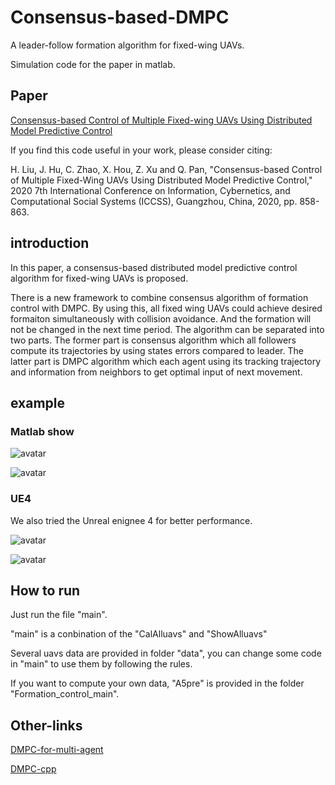 # Consensus-based-DMPC
A leader-follow formation algorithm for fixed-wing UAVs.

Simulation code for the paper in matlab.


## Paper

[Consensus-based Control of Multiple Fixed-wing UAVs Using Distributed Model Predictive Control](https://ieeexplore.ieee.org/document/9336925)

If you find this code useful in your work, please consider citing:

H. Liu, J. Hu, C. Zhao, X. Hou, Z. Xu and Q. Pan, "Consensus-based Control of Multiple Fixed-Wing UAVs Using Distributed Model Predictive Control," 2020 7th International Conference on Information, Cybernetics, and Computational Social Systems (ICCSS), Guangzhou, China, 2020, pp. 858-863.

## introduction 

In this paper, a consensus-based distributed model predictive control algorithm for fixed-wing UAVs is proposed.

There is a new framework to combine consensus algorithm
of formation control with DMPC. By using this, all fixed
wing UAVs could achieve desired formaiton simultaneously
with collision avoidance. And the formation will not be
changed in the next time period. The algorithm can be
separated into two parts. The former part is consensus
algorithm which all followers compute its trajectories by
using states errors compared to leader. The latter part
is DMPC algorithm which each agent using its tracking
trajectory and information from neighbors to get optimal
input of next movement.

## example

### Matlab show

![avatar](gif/2.gif)

![avatar](gif/1.gif)



### UE4
We also tried the Unreal enignee 4 for better performance.

![avatar](gif/3.gif)

![avatar](gif/4.gif)

## How to run

Just run the file "main".

"main" is a conbination of the "CalAlluavs" and "ShowAlluavs"

Several uavs data are provided in folder "data", you can change some code in "main" to use them by following the rules.

If you want to compute your own data, "A5pre" is provided in the folder "Formation_control_main".

## Other-links

[DMPC-for-multi-agent](https://github.com/chengji253/DMPC-for-multi-agent)


[DMPC-cpp](https://github.com/chengji253/DMPC-Cpp)
